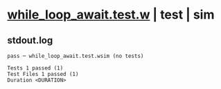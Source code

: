 # [while_loop_await.test.w](../../../../../examples/tests/valid/while_loop_await.test.w) | test | sim

## stdout.log
```log
pass ─ while_loop_await.test.wsim (no tests)
 
Tests 1 passed (1)
Test Files 1 passed (1)
Duration <DURATION>
```

